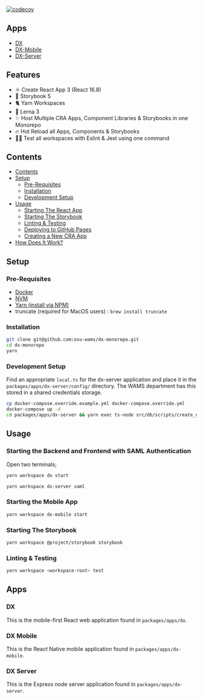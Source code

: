 [![codecov](https://codecov.io/gh/osu-wams/dx-monorepo/branch/master/graph/badge.svg)](https://codecov.io/gh/osu-wams/dx-monorepo)

## Apps

- [DX](#dx)
- [DX-Mobile](#dx-mobile)
- [DX-Server](#dx-server)

## Features

- ⚛️ Create React App 3 (React 16.8)
- 📖 Storybook 5
- 🐈 Yarn Workspaces
- 🐉 Lerna 3
- ✨ Host Multiple CRA Apps, Component Libraries & Storybooks in one Monorepo
- 🔥 Hot Reload all Apps, Components & Storybooks
- 👨‍🔬 Test all workspaces with Eslint & Jest using one command

## Contents

- [Contents](#contents)
- [Setup](#setup)
  - [Pre-Requisites](#pre-requisites)
  - [Installation](#installation)
  - [Development Setup](#development-setup)
- [Usage](#usage)
  - [Starting The React App](#starting-the-react-app)
  - [Starting The Storybook](#starting-the-storybook)
  - [Linting &amp; Testing](#linting-amp-testing)
  - [Deploying to GitHub Pages](#deploying-to-github-pages)
  - [Creating a New CRA App](#creating-a-new-cra-app)
- [How Does It Work?](#how-does-it-work)

## Setup

### Pre-Requisites

- [Docker](https://docs.docker.com/install/)
- [NVM](https://github.com/nvm-sh/nvm#installation-and-update)
- [Yarn (install via NPM)](https://yarnpkg.com/en/docs/install#alternatives-stable)
- truncate (required for MacOS users) : `brew install truncate`

### Installation

```bash
git clone git@github.com:osu-wams/dx-monorepo.git
cd dx-monorepo
yarn
```

### Development Setup

Find an appropriate `local.ts` for the dx-server application and place it in the `packages/apps/dx-server/config/` directory. The WAMS department has this stored in a shared credentials storage.

```bash
cp docker-compose.override.example.yml docker-compose.override.yml
docker-compose up -d
cd packages/apps/dx-server && yarn exec ts-node src/db/scripts/create_users_table.ts && cd -
```

## Usage

### Starting the Backend and Frontend with SAML Authentication

Open two terminals;

```bash
yarn workspace dx start
```

```bash
yarn workspace dx-server saml
```

### Starting the Mobile App

```bash
yarn workspace dx-mobile start
```

### Starting The Storybook

```bash
yarn workspace @project/storybook storybook
```

### Linting & Testing

```bash
yarn workspace <workspace-root> test
```

## Apps

### DX

This is the mobile-first React web application found in `packages/apps/dx`.

### DX Mobile

This is the React Native mobile application found in `packages/apps/dx-mobile`.

### DX Server

This is the Express node server application found in `packages/apps/dx-server`.
